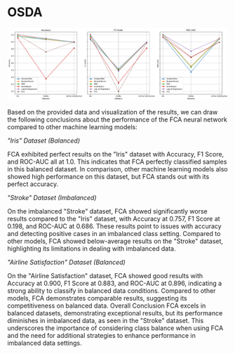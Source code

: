 # OSDA
![Image alt](https://github.com/Jexembayev/OSDA/blob/main/download%20(11).png)

Based on the provided data and visualization of the results, we can draw the following conclusions about the performance of the FCA neural network compared to other machine learning models:

*"Iris" Dataset (Balanced)*

FCA exhibited perfect results on the "Iris" dataset with Accuracy, F1 Score, and ROC-AUC all at 1.0. This indicates that FCA perfectly classified samples in this balanced dataset.
In comparison, other machine learning models also showed high performance on this dataset, but FCA stands out with its perfect accuracy.

*"Stroke" Dataset (Imbalanced)*

On the imbalanced "Stroke" dataset, FCA showed significantly worse results compared to the "Iris" dataset, with Accuracy at 0.757, F1 Score at 0.198, and ROC-AUC at 0.686. These results point to issues with accuracy and detecting positive cases in an imbalanced class setting.
Compared to other models, FCA showed below-average results on the "Stroke" dataset, highlighting its limitations in dealing with imbalanced data.

*"Airline Satisfaction" Dataset (Balanced)*

On the "Airline Satisfaction" dataset, FCA showed good results with Accuracy at 0.900, F1 Score at 0.883, and ROC-AUC at 0.896, indicating a strong ability to classify in balanced data conditions.
Compared to other models, FCA demonstrates comparable results, suggesting its competitiveness on balanced data.
Overall Conclusion
FCA excels in balanced datasets, demonstrating exceptional results, but its performance diminishes in imbalanced data, as seen in the "Stroke" dataset.
This underscores the importance of considering class balance when using FCA and the need for additional strategies to enhance performance in imbalanced data settings.
